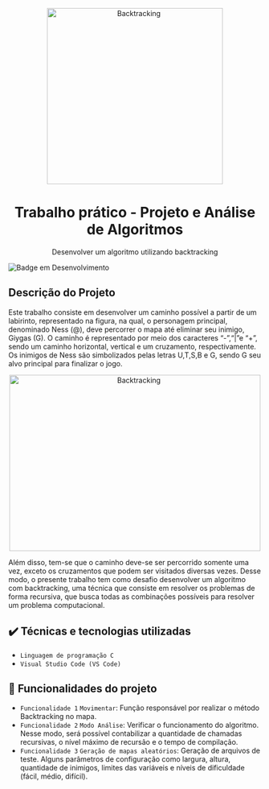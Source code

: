 <p align="center">
  <img width="350" height="350" alt="Backtracking" src="https://user-images.githubusercontent.com/81054281/161347045-286ce62a-6787-4152-9df0-009e416377c3.png">
</p>

<h1 align="center">Trabalho prático - Projeto e Análise de Algoritmos</h1>

<p align="center">Desenvolver um algoritmo utilizando backtracking</p>

![Badge em Desenvolvimento](http://img.shields.io/static/v1?label=STATUS&message=FINALIZADOO&color=GREEN&style=for-the-badge)


## Descrição do Projeto

Este trabalho consiste em desenvolver um caminho possível a partir de um labirinto, representado na figura, na qual, o personagem principal, denominado Ness (@), deve percorrer o mapa até eliminar seu inimigo, Giygas (G). O caminho é representado por meio dos caracteres “-”,“|”e “+”, sendo um caminho horizontal, vertical e um cruzamento, respectivamente. Os inimigos de Ness são simbolizados pelas letras U,T,S,B e G, sendo G seu alvo principal para finalizar o jogo.

<p align="center">
  <img width="500" height="350" alt="Backtracking" src="https://user-images.githubusercontent.com/81054281/161356913-10e313be-fb1d-4ea1-86cb-3e5fe6868f5d.png">
</p>

Além disso, tem-se que o caminho deve-se ser percorrido somente uma vez, exceto os cruzamentos que podem ser visitados diversas vezes. Desse modo, o presente trabalho tem como desafio desenvolver um algoritmo com backtracking, uma técnica que consiste em resolver os problemas de forma recursiva, que busca todas as combinações possíveis para resolver um problema computacional.

## ✔️ Técnicas e tecnologias utilizadas

- ``Linguagem de programação C``
- ``Visual Studio Code (VS Code)``

## 🔨 Funcionalidades do projeto

- `Funcionalidade 1` `Movimentar`: Função responsável por realizar o método Backtracking no mapa. 
- `Funcionalidade 2` `Modo Análise`: Verificar o funcionamento do algoritmo. Nesse modo, será possível contabilizar a quantidade de chamadas recursivas, o nível máximo de recursão e o tempo de compilação.
- `Funcionalidade 3` `Geração de mapas aleatórios`: Geração de arquivos de teste. Alguns parâmetros de configuração como largura, altura, quantidade de inimigos, limites das variáveis e níveis de dificuldade (fácil, médio, difícil).
 

